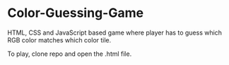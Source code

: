 # Color-Guessing-Game
HTML, CSS and JavaScript based game where player has to guess which RGB color matches which color tile.

To play, clone repo and open the .html file.
